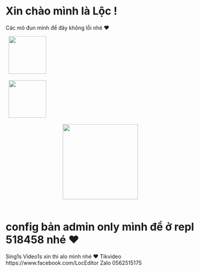 <h1>Xin chào mình là Lộc !</h1>
Các mô đun mình để đây không lỗi nhé ♥

&nbsp; <a href="lsqkieuloc@gmail.com" target="_blank" rel="noopener noreferrer"><img src="https://img.icons8.com/plasticine/100/000000/gmail.png"  width="100" /></a>
</p>

&nbsp; <a href="https://www.facebook.com/LocEditor" target="_blank" rel="noopener noreferrer"><img src="https://img.icons8.com/plasticine/100/000000/facebook.png"  width="100" /></a>
<p align="center">
  <img src="https://i.imgur.com/ZAIlZQY.jpg" width=200>
  <br><br>
  <samp>
  <h1>config bản admin only mình để ở repl 518458 nhé ♥</h1>
  Sing1s Video1s xin thì alo mình nhé ♥ 
  Tikvideo https://www.facebook.com/LocEditor
  Zalo 0562515175 